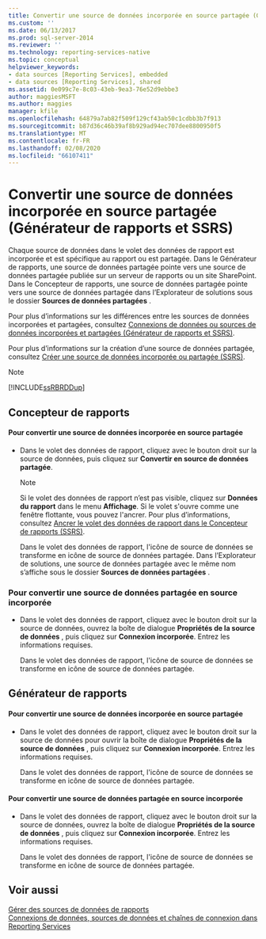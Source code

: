 ```yaml
---
title: Convertir une source de données incorporée en source partagée (Générateur de rapports et SSRS) | Microsoft Docs
ms.custom: ''
ms.date: 06/13/2017
ms.prod: sql-server-2014
ms.reviewer: ''
ms.technology: reporting-services-native
ms.topic: conceptual
helpviewer_keywords:
- data sources [Reporting Services], embedded
- data sources [Reporting Services], shared
ms.assetid: 0e099c7e-8c03-43eb-9ea3-76e52d9ebbe3
author: maggiesMSFT
ms.author: maggies
manager: kfile
ms.openlocfilehash: 64879a7ab82f509f129cf43ab50c1cdbb3b7f913
ms.sourcegitcommit: b87d36c46b39af8b929ad94ec707dee8800950f5
ms.translationtype: MT
ms.contentlocale: fr-FR
ms.lasthandoff: 02/08/2020
ms.locfileid: "66107411"
---
```

# <a name="convert-a-data-source-from-embedded-to-shared-report-builder-and-ssrs"></a>Convertir une source de données incorporée en source partagée (Générateur de rapports et SSRS)
  Chaque source de données dans le volet des données de rapport est incorporée et est spécifique au rapport ou est partagée. Dans le Générateur de rapports, une source de données partagée pointe vers une source de données partagée publiée sur un serveur de rapports ou un site SharePoint. Dans le Concepteur de rapports, une source de données partagée pointe vers une source de données partagée dans l’Explorateur de solutions sous le dossier **Sources de données partagées** .  
  
 Pour plus d’informations sur les différences entre les sources de données incorporées et partagées, consultez [Connexions de données ou sources de données incorporées et partagées &#40;Générateur de rapports et SSRS&#41;](../embedded-and-shared-data-connections-or-data-sources-report-builder-and-ssrs.md).  
  
 Pour plus d’informations sur la création d’une source de données partagée, consultez [Créer une source de données incorporée ou partagée &#40;SSRS&#41;](../create-an-embedded-or-shared-data-source-ssrs.md).  
  
> [!NOTE]  
>  [!INCLUDE[ssRBRDDup](../../includes/ssrbrddup-md.md)]  
  
## <a name="report-designer"></a>Concepteur de rapports  
  
#### <a name="to-convert-a-data-source-from-embedded-to-shared"></a>Pour convertir une source de données incorporée en source partagée  
  
-   Dans le volet des données de rapport, cliquez avec le bouton droit sur la source de données, puis cliquez sur **Convertir en source de données partagée**.  
  
    > [!NOTE]  
    >  Si le volet des données de rapport n’est pas visible, cliquez sur **Données du rapport** dans le menu **Affichage**. Si le volet s'ouvre comme une fenêtre flottante, vous pouvez l'ancrer. Pour plus d’informations, consultez [Ancrer le volet des données de rapport dans le Concepteur de rapports &#40;SSRS&#41;](../tools/dock-the-report-data-pane-in-report-designer-ssrs.md).  
  
     Dans le volet des données de rapport, l'icône de source de données se transforme en icône de source de données partagée. Dans l’Explorateur de solutions, une source de données partagée avec le même nom s’affiche sous le dossier **Sources de données partagées** .  
  
### <a name="to-convert-a-data-source-from-shared-to-embedded"></a>Pour convertir une source de données partagée en source incorporée  
  
-   Dans le volet des données de rapport, cliquez avec le bouton droit sur la source de données, ouvrez la boîte de dialogue **Propriétés de la source de données** , puis cliquez sur **Connexion incorporée**. Entrez les informations requises.  
  
     Dans le volet des données de rapport, l'icône de source de données se transforme en icône de source de données partagée.  
  
## <a name="report-builder"></a>Générateur de rapports  
  
#### <a name="to-convert-a-data-source-from-embedded-to-shared"></a>Pour convertir une source de données incorporée en source partagée  
  
-   Dans le volet des données de rapport, cliquez avec le bouton droit sur la source de données pour ouvrir la boîte de dialogue **Propriétés de la source de données** , puis cliquez sur **Connexion incorporée**. Entrez les informations requises.  
  
     Dans le volet des données de rapport, l'icône de source de données se transforme en icône de source de données partagée.  
  
#### <a name="to-convert-a-data-source-from-shared-to-embedded"></a>Pour convertir une source de données partagée en source incorporée  
  
-   Dans le volet des données de rapport, cliquez avec le bouton droit sur la source de données, ouvrez la boîte de dialogue **Propriétés de la source de données** , puis cliquez sur **Connexion incorporée**. Entrez les informations requises.  
  
     Dans le volet des données de rapport, l'icône de source de données se transforme en icône de source de données partagée.  
  
## <a name="see-also"></a>Voir aussi  
 [Gérer des sources de données de rapports](manage-report-data-sources.md)   
 [Connexions de données, sources de données et chaînes de connexion dans Reporting Services](../data-connections-data-sources-and-connection-strings-in-reporting-services.md)  
  
  
